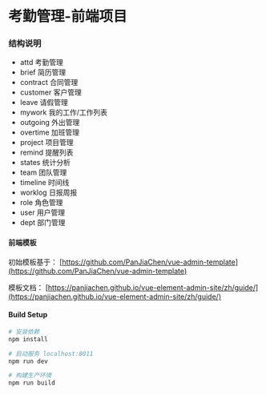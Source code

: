 # 考勤管理-前端项目


### 结构说明
* attd 考勤管理
* brief 简历管理
* contract 合同管理
* customer 客户管理
* leave 请假管理
* mywork 我的工作/工作列表
* outgoing 外出管理
* overtime 加班管理
* project 项目管理
* remind 提醒列表
* states 统计分析
* team 团队管理
* timeline 时间线
* worklog 日报周报
* role 角色管理
* user 用户管理
* dept 部门管理

#### 前端模板

初始模板基于： [https://github.com/PanJiaChen/vue-admin-template](https://github.com/PanJiaChen/vue-admin-template)

模板文档： [https://panjiachen.github.io/vue-element-admin-site/zh/guide/](https://panjiachen.github.io/vue-element-admin-site/zh/guide/)

#### Build Setup
``` bash
# 安装依赖
npm install

# 启动服务 localhost:8011
npm run dev

# 构建生产环境
npm run build
